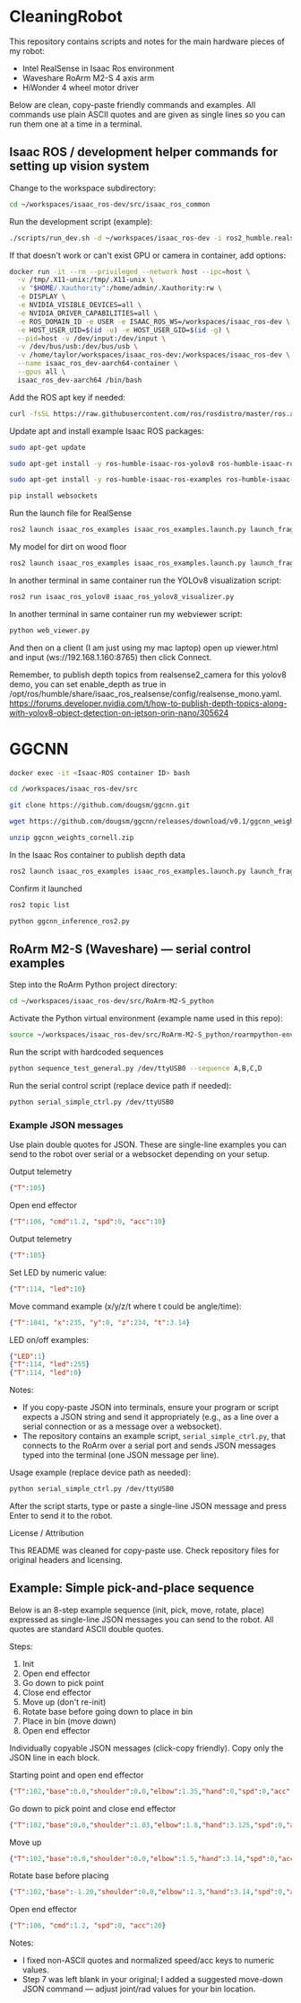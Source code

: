 # CleaningRobot

This repository contains scripts and notes for the main hardware pieces of my robot:
- Intel RealSense in Isaac Ros environment
- Waveshare RoArm M2-S 4 axis arm
- HiWonder 4 wheel motor driver

Below are clean, copy-paste friendly commands and examples. All commands use plain ASCII quotes and are given as single lines so you can run them one at a time in a terminal.

## Isaac ROS / development helper commands for setting up vision system

Change to the workspace subdirectory:

```bash
cd ~/workspaces/isaac_ros-dev/src/isaac_ros_common
```

Run the development script (example):

```bash
./scripts/run_dev.sh -d ~/workspaces/isaac_ros-dev -i ros2_humble.realsense
```

If that doesn't work or can't exist GPU or camera in container, add options:
```bash
docker run -it --rm --privileged --network host --ipc=host \
  -v /tmp/.X11-unix:/tmp/.X11-unix \
  -v "$HOME/.Xauthority":/home/admin/.Xauthority:rw \
  -e DISPLAY \
  -e NVIDIA_VISIBLE_DEVICES=all \
  -e NVIDIA_DRIVER_CAPABILITIES=all \
  -e ROS_DOMAIN_ID -e USER -e ISAAC_ROS_WS=/workspaces/isaac_ros-dev \
  -e HOST_USER_UID=$(id -u) -e HOST_USER_GID=$(id -g) \
  --pid=host -v /dev/input:/dev/input \
  -v /dev/bus/usb:/dev/bus/usb \
  -v /home/taylor/workspaces/isaac_ros-dev:/workspaces/isaac_ros-dev \
  --name isaac_ros_dev-aarch64-container \
  --gpus all \
  isaac_ros_dev-aarch64 /bin/bash
```

Add the ROS apt key if needed:

```bash
curl -fsSL https://raw.githubusercontent.com/ros/rosdistro/master/ros.asc | sudo gpg --dearmor -o /usr/share/keyrings/ros-archive-keyring.gpg
```

Update apt and install example Isaac ROS packages:

```bash
sudo apt-get update
```

```bash
sudo apt-get install -y ros-humble-isaac-ros-yolov8 ros-humble-isaac-ros-dnn-image-encoder ros-humble-isaac-ros-tensor-rt
```

```bash
sudo apt-get install -y ros-humble-isaac-ros-examples ros-humble-isaac-ros-realsense
```

```bash
pip install websockets
```

Run the launch file for RealSense
```bash
ros2 launch isaac_ros_examples isaac_ros_examples.launch.py launch_fragments:=realsense_mono_rect,yolov8 model_file_path:=${ISAAC_ROS_WS}/isaac_ros_assets/models/yolov8/yolov8s.onnx engine_file_path:=${ISAAC_ROS_WS}/isaac_ros_assets/models/yolov8/yolov8s.plan
```

My model for dirt on wood floor
```bash
ros2 launch isaac_ros_examples isaac_ros_examples.launch.py launch_fragments:=realsense_mono_rect,yolov8    model_file_path:=${ISAAC_ROS_WS}/isaac_ros_assets/models/yolov8/fixed.onnx engine_file_path:=${ISAAC_ROS_WS}/isaac_ros_assets/models/yolov8/fixed.plan
```

In another terminal in same container run the YOLOv8 visualization script:
```bash
ros2 run isaac_ros_yolov8 isaac_ros_yolov8_visualizer.py
```

In another terminal in same container run my webviewer script:
```bash
python web_viewer.py
```

And then on a client (I am just using my mac laptop) open up viewer.html and input (ws://192.168.1.160:8765) then click Connect.

Remember, to publish depth topics from realsense2_camera for this yolov8 demo, you can set enable_depth as true in /opt/ros/humble/share/isaac_ros_realsense/config/realsense_mono.yaml.
https://forums.developer.nvidia.com/t/how-to-publish-depth-topics-along-with-yolov8-object-detection-on-jetson-orin-nano/305624

# GGCNN
```bash
docker exec -it <Isaac-ROS container ID> bash
```

```bash
cd /workspaces/isaac_ros-dev/src
```

```bash
git clone https://github.com/dougsm/ggcnn.git
```

```bash
wget https://github.com/dougsm/ggcnn/releases/download/v0.1/ggcnn_weights_cornell.zip
```

```bash
unzip ggcnn_weights_cornell.zip
```

In the Isaac Ros container to publish depth data
```bash
ros2 launch isaac_ros_examples isaac_ros_examples.launch.py launch_fragments:=realsense_depth_rect_depth_to_color
```

Confirm it launched
```bash
ros2 topic list
```

```bash
python ggcnn_inference_ros2.py
```

## RoArm M2-S (Waveshare) — serial control examples

Step into the RoArm Python project directory:

```bash
cd ~/workspaces/isaac_ros-dev/src/RoArm-M2-S_python
```

Activate the Python virtual environment (example name used in this repo):

```bash
source ~/workspaces/isaac_ros-dev/src/RoArm-M2-S_python/roarmpython-env/bin/activate
```

Run the script with hardcoded sequences

```bash
python sequence_test_general.py /dev/ttyUSB0 --sequence A,B,C,D
```

Run the serial control script (replace device path if needed):

```bash
python serial_simple_ctrl.py /dev/ttyUSB0
```

### Example JSON messages

Use plain double quotes for JSON. These are single-line examples you can send to the robot over serial or a websocket depending on your setup.

Output telemetry
```json
{"T":105}
```

Open end effector

```json
{"T":106, "cmd":1.2, "spd":0, "acc":10}
```

Output telemetry
```json
{"T":105}
```


Set LED by numeric value:

```json
{"T":114, "led":10}
```

Move command example (x/y/z/t where t could be angle/time):

```json
{"T":1041, "x":235, "y":0, "z":234, "t":3.14}
```

LED on/off examples:

```json
{"LED":1}
{"T":114, "led":255}
{"T":114, "led":0}
```

Notes:

- If you copy-paste JSON into terminals, ensure your program or script expects a JSON string and send it appropriately (e.g., as a line over a serial connection or as a message over a websocket).
- The repository contains an example script, `serial_simple_ctrl.py`, that connects to the RoArm over a serial port and sends JSON messages typed into the terminal (one JSON message per line).

Usage example (replace device path as needed):

```bash
python serial_simple_ctrl.py /dev/ttyUSB0
```

After the script starts, type or paste a single-line JSON message and press Enter to send it to the robot.

License / Attribution

This README was cleaned for copy-paste use. Check repository files for original headers and licensing.

## Example: Simple pick-and-place sequence

Below is an 8-step example sequence (init, pick, move, rotate, place) expressed as single-line JSON messages you can send to the robot. All quotes are standard ASCII double quotes.

Steps:

1. Init
2. Open end effector
3. Go down to pick point
4. Close end effector
5. Move up (don't re-init)
6. Rotate base before going down to place in bin
7. Place in bin (move down)
8. Open end effector

<!-- Removed combined block to avoid duplication; see individually copyable blocks below -->

Individually copyable JSON messages (click-copy friendly). Copy only the JSON line in each block.


Starting point and open end effector

```json
{"T":102,"base":0.0,"shoulder":0.0,"elbow":1.35,"hand":0,"spd":0,"acc":20}
```

Go down to pick point and close end effector

```json
{"T":102,"base":0.0,"shoulder":1.03,"elbow":1.8,"hand":3.125,"spd":0,"acc":20}
```

Move up

```json
{"T":102,"base":0.0,"shoulder":0.0,"elbow":1.5,"hand":3.14,"spd":0,"acc":20}
```

Rotate base before placing

```json
{"T":102,"base":-1.20,"shoulder":0.0,"elbow":1.3,"hand":3.14,"spd":0,"acc":20}
```

Open end effector

```json
{"T":106, "cmd":1.2, "spd":0, "acc":20}
```


Notes:
- I fixed non-ASCII quotes and normalized speed/acc keys to numeric values.
- Step 7 was left blank in your original; I added a suggested move-down JSON command — adjust joint/rad values for your bin location.



